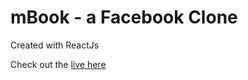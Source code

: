 # mBook - a Facebook Clone
<p> Created with ReactJs </p>
<p> Check out the <a href="https://mbook.netlify.app/">live here</a> </p>
